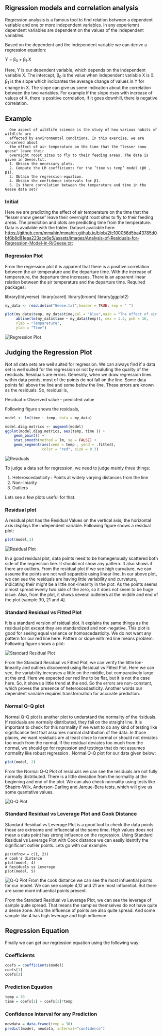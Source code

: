 ## Rigression models and correlation analysis

Regression analysis is a famous tool to find relation between a dependent variable and one or more independent variables. In any experiemnt dependent variables are dependent on 
the values of the independent variables. 

Based on the dependent and the independent variable we can derive a regression equation:

Y = β<sub>0</sub> + β<sub>1</sub>.X

Here, Y is our dependent variable, which depends on the independent variable X.   The intercept, β<sub>0</sub> is the value when independent variable X is 0. 
β<sub>1</sub> is the slope which indicantes the average change of values in Y for change in X. The slope can give us some indication about the correlation between the two variables. 
For example if the slope rises with increase of values of X, there is positive correlation, if it goes downhill, there is negative correlation. 

## Example

```
  One aspect of wildlife science is the study of how various habits of wildlife are
  affected by environmental conditions. In this exercise, we are concerned about
  the effect of air temperature on the time that the "lesser snow geese" leave their
  overnight roost sites to fly to their feeding areas. The data is given in Geese.txt.
  1. Obtain the necessary plots.
  2. Compute the LM coefficients for the ’time vs temp’ model (β0 , β1).
  3. Obtain the regression equation.
  4. Obtain the confidence intervals for β1.
  5. Is there correlation between the temperature and time in the Geese data set?
```

### Initial
Here we are predicting the effect of air temperature on the time that the ”lesser snow geese” leave their overnight roost sites to fly to their feeding areas. 
The prediction and plots are predicting time from the temperature. Data is available with the folder. 
Dataset available here: https://github.com/mmahin/mmahin.github.io/blob/2fc100056d5ba43785d0bf6b8d81eaa223ace6e5/assets/images/Analysis-of-Residuals-for-Regression-Model-in-R/Geese.txt

### Regression Plot

From the regression plot it is apparent that there is a positive correlation between the air temperature and the departure time. With the increase of temperature, 
the departure time increases. There is an apparent linear relation between the air temperature and the departure time. 
Required packages:

library(tidyverse)
library(caret)
library(broom)
library(ggplot2)

```r 
my_data <- read.delim("Geese.txt",header = TRUE, sep = " ")

plot(my_data$temp, my_data$time,col = "blue",main = "The effect of air temperature on the time  Regression",
     abline(lm(my_data$time ~ my_data$temp)), cex = 1.3, pch = 16,
     xlab = "Tempareture",
     ylab = "Time")

```

![Regression Plot](/assets/images/Analysis-of-Residuals-for-Regression-Model-in-R/000003.png)

## Judging the Regression Plot 

Not all data sets are well suited for regression. We can always find if a data set is well suited for the regression or not by evaluting the quality of the residuals. 
Residuals are errors. Generally, when we draw regression lines within data points, most of the points do not fall on the line. Some data points fall above the line and some below the line. These errors are known as the residuals. So, residual is,

Residual = Observed value – predicted value

Following figure shows the residuals,
```r 
model <- lm(time ~ temp, data = my_data)

model.diag.metrics <- augment(model)
ggplot(model.diag.metrics, aes(temp, time )) +
    geom_point() +
    stat_smooth(method = lm, se = FALSE) +
    geom_segment(aes(xend = temp , yend = .fitted), 
                 color = "red", size = 0.3)

```
![Residuals](/assets/images/Analysis-of-Residuals-for-Regression-Model-in-R/000004.png)

To judge a data set for regression, we need to judge mainly three things:

1. Heteroscedasticity : Points at widely varying distances from the line 
2. Non-liniarity
3. Outliers 

Lets see a few plots useful for that.

### Residual plot

A residual plot has the Residual Values on the vertical axis; the horizontal axis displays the independent variable. Following figure shows a residual plot:
```r 
plot(model,1)
```
![Residual Plot](/assets/images/Analysis-of-Residuals-for-Regression-Model-in-R/000005.png)

In a good residual plot, data points need to be homegenously scattered both side of the regression line. It should not show any pattern. It also shows if there are outliers. 
From the residual plot if we see high curvature, we can assume the points are not well separeble using linear line. In our above plot, we can see the residuals are having little 
variability and curvature, indicating their might be a little non-linearity in the plot. As the points seems almost spread evenly two side of the zero, so it does not seem to be 
huge issue.  Also, from the plot, it shows several outleiers at the middle and end of the plot [sample 30, 21 and 4].  

### Standard Residual vs Fitted Plot

It is a standard version of rsidual plot. It explains the same things as the residual plot except they are standardized and non-negative. This plot is good for seeing equal 
variance or homoscedasticity. We do not want any pattern for our red line here. Pattern or slope with red line means problem. Following figure shows a plot:

![Standard Residual Plot](/assets/images/Analysis-of-Residuals-for-Regression-Model-in-R/000006.png)

From the Standard Residual vs Fitted Plot, we can verify the little lon-linearity and outliers discovered using  Residual vs Fitted Plot. Here we can see, the variability increases 
a little on the middle, but comparatively large at the end. Here we expected our red line to be flat, but it is not the case here. So, it shows a little trend at the end.
So the errors are non-constant, which proves the presence of heteroscedasticity. Another words our dependent variable requires transformation for accurate prediction.


### Normal Q-Q plot

Normal Q-Q plot is another plot to understand the normality of the risiduals. If residuals are normally distributed, they fall on the straight line. 
It is important to check for this normality if we want to do any kind of testing like significance test that assumes normal distribution of the data. In those places,
we want residuals are at least close to normal or should not deviates too much from the normal. If the residual deviates too much from the normal, 
we should go for regression and testings that do not assumes normality like robust regression . Normal Q-Q plot for our data given below:

```r 
plot(model, 2)
```
From the Normal Q-Q Plot of residuals we can see the residuals are not fully normally distributed. There is a little deviation from the normality at the beginning and end of the plot.
We can also check normality using tests like Shapiro-Wilk, Anderson-Darling and Jarque-Bera tests, which will give us some quantative values. 

![Q-Q Plot](/assets/images/Analysis-of-Residuals-for-Regression-Model-in-R/000007.png)

### Standard Residual vs Leverage Plot and Cook Distance

Standard Residual vs Leverage Plot is a good tool to check the data points those are extreame and influencial at the same time. 
High values does not mean a data point has strong influence on the regression. Using Standard Residual vs Leverage Plot with Cook distance we can easily identify the 
significant outlier points. Lets go with our example:
```{r }
par(mfrow = c(1, 2))
# Cook's distance
plot(model, 4)
# Residuals vs Leverage
plot(model, 5)
```
![Q-Q Plot](/assets/images/Analysis-of-Residuals-for-Regression-Model-in-R/000008.png)
From the cook distance we can see the most influential points for our model. We can see sample 4,12 and 21 are most influential. But there are some more influential points present. 

From the Standard Residual vs Leverage Plot, we can see the leverage of sample quite spread. That means the samples themselves do not have quite a dense zone. Also the influence of 
points are also quite spread. And some sample like 4 has high leverage and high influence. 

## Regression Equation 

Finally we can get our regression equation using the following way:

### Coefficients
```r
coefs = coefficients(model)
coefs[1]
coefs[2]
```

### Prediction Equation
```r
temp = 30
time = coefs[1] + coefs[2]*temp
```

### Confidence Interval for any Prediction
```r
newdata = data.frame(temp = 30) 
predict(model, newdata, interval="confidence")

```
